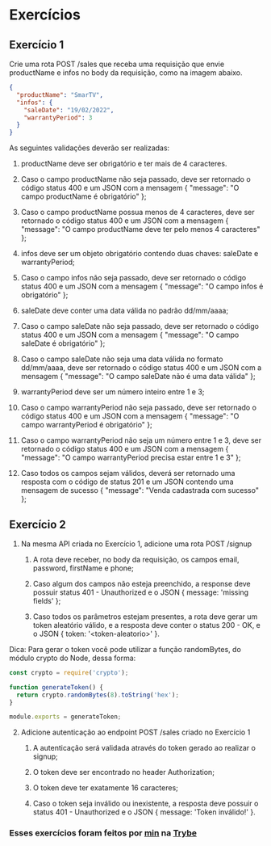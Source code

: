# Exercícios

## Exercício 1

Crie uma rota POST /sales que receba uma requisição que envie productName e infos no body da requisição, como na imagem abaixo.

```json
{
  "productName": "SmarTV",
  "infos": {
    "saleDate": "19/02/2022",
    "warrantyPeriod": 3
  }
}
```

As seguintes validações deverão ser realizadas:
1. productName deve ser obrigatório e ter mais de 4 caracteres.

2. Caso o campo productName não seja passado, deve ser retornado o código status 400 e um JSON com a mensagem { "message": "O campo productName é obrigatório" };

3. Caso o campo productName possua menos de 4 caracteres, deve ser retornado o código status 400 e um JSON com a mensagem { "message": "O campo productName deve ter pelo menos 4 caracteres" };

4. infos deve ser um objeto obrigatório contendo duas chaves: saleDate e warrantyPeriod;

5. Caso o campo infos não seja passado, deve ser retornado o código status 400 e um JSON com a mensagem { "message": "O campo infos é obrigatório" };

6. saleDate deve conter uma data válida no padrão dd/mm/aaaa;

7. Caso o campo saleDate não seja passado, deve ser retornado o código status 400 e um JSON com a mensagem { "message": "O campo saleDate é obrigatório" };

8. Caso o campo saleDate não seja uma data válida no formato dd/mm/aaaa, deve ser retornado o código status 400 e um JSON com a mensagem { "message": "O campo saleDate não é uma data válida" };

9. warrantyPeriod deve ser um número inteiro entre 1 e 3;

10. Caso o campo warrantyPeriod não seja passado, deve ser retornado o código status 400 e um JSON com a mensagem { "message": "O campo warrantyPeriod é obrigatório" };

11. Caso o campo warrantyPeriod não seja um número entre 1 e 3, deve ser retornado o código status 400 e um JSON com a mensagem { "message": "O campo warrantyPeriod precisa estar entre 1 e 3" };

12. Caso todos os campos sejam válidos, deverá ser retornado uma resposta com o código de status 201 e um JSON contendo uma mensagem de sucesso { "message": "Venda cadastrada com sucesso" };

## Exercício 2

1. Na mesma API criada no Exercício 1, adicione uma rota POST /signup
   1. A rota deve receber, no body da requisição, os campos email, password, firstName e phone;
   
   2. Caso algum dos campos não esteja preenchido, a response deve possuir status 401 - Unauthorized e o JSON { message: 'missing fields' };
   
   3. Caso todos os parâmetros estejam presentes, a rota deve gerar um token aleatório válido, e a resposta deve conter o status 200 - OK, e o JSON { token: '\<token-aleatorio>' }.

Dica: Para gerar o token você pode utilizar a função randomBytes, do módulo crypto do Node, dessa forma:

```javascript
const crypto = require('crypto');

function generateToken() {
  return crypto.randomBytes(8).toString('hex');
}

module.exports = generateToken;
```

2. Adicione autenticação ao endpoint POST /sales criado no Exercício 1
   1. A autenticação será validada através do token gerado ao realizar o signup;
   
   2. O token deve ser encontrado no header Authorization;
   
   3. O token deve ter exatamente 16 caracteres;
   
   4. Caso o token seja inválido ou inexistente, a resposta deve possuir o status 401 - Unauthorized e o JSON { message: 'Token inválido!' }.

### Esses exercícios foram feitos por [min](https://www.linkedin.com/in/jonathanrei5/) na [Trybe](https://www.betrybe.com/)
